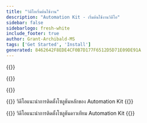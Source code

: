 ```yaml
---
title: "วิดีโอเริ่มต้นใช้งาน"
description: "Automation Kit - เริ่มต้นใช้งานวิดีโอ"
sidebar: false
sidebarlogo: fresh-white
include_footer: true
author: Grant-Archibald-MS
tags: ['Get Started', 'Install']
generated: 8462642F8EDE4CF0B7D177F6512D5D71E09DE91A
---
```


{{<slideStyles>}}

{{<presentationStyles>}}

{{<presentation slides="1,2">}}

{{<slide id="slide1" cdnVideo="MainInstall.mp4" description="Walkthrough video of installing the Automation Kit main solution" >}}
วิดีโอแนะนําการติดตั้งโซลูชันหลักของ Automation Kit
{{</slide>}}

{{<slide id="slide2" cdnVideo="SatelliteInstall.mp4" description="Walkthrough video of installing the Automation Kit satellite solution" >}}
วิดีโอแนะนําการติดตั้งโซลูชันดาวเทียม Automation Kit
{{</slide>}}
